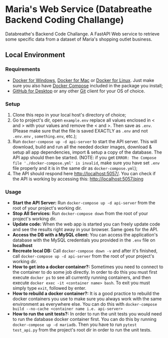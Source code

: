 # Maria's Web Service (Databreathe Backend Coding Challange)
 Databreathe's Backend Code Challange. A FastAPI Web service to retrieve some specific data from a dataset of 
 Maria's shopping outlet business. 

## Local Environment

### Requirements

* [Docker for Windows](https://www.docker.com/docker-windows), [Docker for Mac](https://www.docker.com/docker-windows)
  or [Docker for Linux](https://store.docker.com/search?offering=community&operating_system=linux&q=&type=edition). Just
  make sure you also have [Docker Compose](https://docs.docker.com/compose/) included in the package you install;
* [GitHub for Desktop](https://desktop.github.com/) or any other [Git](https://git-scm.com/) client for your OS of
  choice.

### Setup

1. Clone this repo in your local host's directory of choice;
1. Go to project's dir, open `example.env` replace all values enclosed in < and > with your values and remove the <
   and >. Then save as `.env`. (Please make sure that the file is saved EXACTLY as `.env` and not `.env.env`
   , `something.env`, etc.);
1. Run `docker-compose up -d api-server` to start the API server. This will download, build and run all the needed
   docker images, download & setup all app dependеnсies, import & setup a copy of the database. The API app should
   then be started. (NOTE: if you get `ERROR: The Compose file './docker-compose.yml' is invalid`, make sure you
   have set `.env` file properly and it is in the same dir as `docker-compose.yml`);
1. The API should respond here [http://localhost:5057/](http://localhost:5057/). 
   You can check if the API is working by accessing this: [http://localhost:5057/ping](http://localhost:5057/ping)

### Usage

* **Start the API Server:** Run `docker-compose up -d api-server` from the root of your project's working dir.
* **Stop All Services:** Run `docker-compose down` from the root of your project's working dir.
* **Update code:** When the web app is started you can freely update code and see the results right away in your
  browser. Same goes for the API.
* **Access the DB with a MySQL client:** You can access the application's database with the MySQL credentials you provided 
  in the `.env` file on **localhost**
* **Recreate local DB:** Call `docker-compose down -v` and after it's finished, call `docker-compose up -d api-server`
  from the root of your project's working dir. 
* **How to get into a docker container?:** Sometimes you need to connect to the container to do some job directly. In
  order to do this you must first execute `docker ps` to see all currently running containers, and then
  execute `docker exec -it <container name> bash`. To exit you must simply type `exit`, followed by enter.
* **How to rebuild a docker container?:** It is a good practice to rebuild the docker containers you use to make sure
  you always work with the same environment as everywhere else. You can do this
  with `docker-compose build --no-cache <container name i.e. api-server>`
* **How to run the unit tests?:** In order to run the unit tests you would need to run the database docker container first.
  You can do this by running `docker-compose up -d mariadb`. Then you have to run `pytest test_api.py` from the project's 
  root dir in order to run the unit tests.
